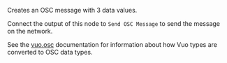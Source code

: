 Creates an OSC message with 3 data values.

Connect the output of this node to `Send OSC Message` to send the message on the network.

See the [vuo.osc](vuo-nodeset://vuo.osc) documentation for information about how Vuo types are converted to OSC data types.
